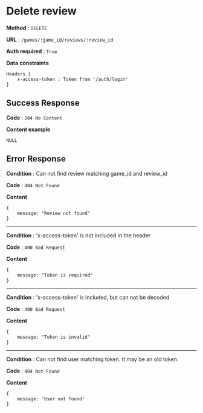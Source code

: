 # Delete review

**Method** : `DELETE`

**URL** : `/games/:game_id/reviews/:review_id`

**Auth required** : `True`

**Data constraints** 
```
Headers {
    x-access-token : Token from '/auth/login'
}
```

## Success Response

**Code** : `204 No Content`

**Content example**
```
NULL
```

## Error Response

**Condition** : Can not find review matching game_id and review_id

**Code** : `404 Not Found`

**Content**

```
{
    message: "Review not found" 
}
```

***

**Condition** : 'x-access-token' is not included in the header

**Code** : `400 Bad Request`

**Content**
```
{
    message: "Token is required"
}
```

***

**Condition** : 'x-access-token' is included, but can not be decoded

**Code** : `400 Bad Request`

**Content**
```
{
    message: "Token is invalid"
}
```

***

**Condition** : Can not find user matching token. It may be an old token.

**Code** : `404 Not Found`

**Content**
```
{
    message: 'User not found'
}
```